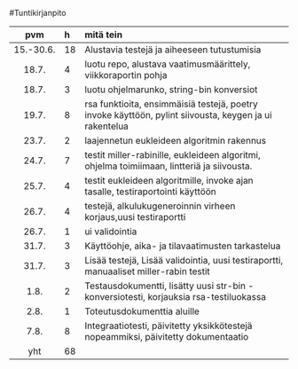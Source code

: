 #Tuntikirjanpito

|pvm | h | mitä tein |
|:--:|:--|:----|
|15.-30.6.|18| Alustavia testejä ja aiheeseen tutustumisia|
|18.7.|4| luotu repo, alustava vaatimusmäärittely, viikkoraportin pohja|
|18.7.|3| luotu ohjelmarunko, string-bin konversiot|
|19.7.|8| rsa funktioita, ensimmäisiä testejä, poetry invoke käyttöön, pylint siivousta, keygen ja ui rakentelua|
|23.7.|2| laajennetun eukleideen algoritmin rakennus|
|24.7.|7| testit miller-rabinille, eukleideen algoritmi, ohjelma toimiimaan, lintteriä ja siivousta.|
|25.7.|4| testit eukleideen algoritmille, invoke ajan tasalle, testiraportointi käyttöön|
|26.7.|4| testejä, alkulukugeneroinnin virheen korjaus,uusi testiraportti|
|26.7.|1| ui validointia|
|31.7.|3| Käyttöohje, aika- ja tilavaatimusten tarkastelua|
|31.7.|3| Lisää testejä, Lisää validointia, uusi testiraportti, manuaaliset miller-rabin testit|
|1.8.|2| Testausdokumentti, lisätty uusi str-bin -konversiotesti, korjauksia rsa-testiluokassa |
|2.8.|1| Toteutusdokumenttia aluille|
|7.8.|8| Integraatiotesti, päivitetty yksikkötestejä nopeammiksi, päivitetty dokumentaatio|
|yht |68|
